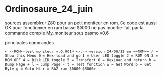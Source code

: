 # Ordinosaure_24_juin
sources assembleur Z80 pour un petit moniteur en rom.
Ce code est aussi OK pour fonctionner en ram basse $0000
ne pas modifier
fait par la commande compile My_moniteur sous pasmo v0.6

principales commandes


>
`<
--ROM--test moniteur v.0:0014 </br>
version 24/06/21 en ==ROM==
/ = Show this Menu
0 = Hex-load and go
1 = User LED toggle
2 = ROM ON
3 = ROM OFF
4 = Disk LED toggle
5 = Transfert
6 = HexLoad and return
h = Dump Page +
l = Dump Page -
t = Test fonction
w = Get Word
b = Get Byte
g = Goto HL
r = RAZ ram $0000-$B000>`


